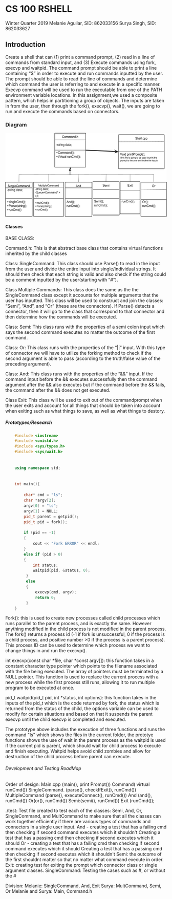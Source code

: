 # CS 100 RSHELL
Winter Quarter 2019
Melanie Aguilar, SID: 862033156
Surya Singh, SID: 862033627

## Introduction
Create a shell that can (1) print a command prompt, (2) read in a line of commands from standard input, and (3) Execute commands using fork, execvp and waitpid. The command prompt should be able to print a line containing “$” in order to execute and run commands inputted by the user. The prompt should be able to read the line of commands and determine which command the user is referring to and execute in a specific manner.  Execvp command will be used to run the executable from one of the PATH environment variable  locations. In this assignment,we used a composite pattern, which helps in partitioning a group of objects. The inputs are taken in from the user, then through the fork(), execvp(), wait(), we are going to run and execute the commands based on connectors. 

### Diagram
![GitHub Logo](/images/uml.png)

#### Classes
BASE CLASS:

Command.h: This is that abstract base class that contains virtual functions inherited by the child classes

Class: SingleCommand: This class should use Parse() to read in the input from the user and divide the entire input into single/individual strings. It should then check that each string is valid and also check if the string could be a comment inputted by the user(starting with “#”).

Class Multiple Commands: This class does the same as the the SingleCommand class except it accounts for multiple arguments that the user has inputted. This class will be used to construct and join the classes: “Semi”, “And”, and “Or” (these are the connectors). If Parse() detects a connector, then it will go to the class that correspond to that connector and then determine how the commands will be executed.

Class: Semi: This class runs with the properties of a semi colon input which says the second command executes no matter the outcome of the first command.

Class: Or: This class runs with the properties of the “||” input. With this type of connector we will have to utilize the forking method to check if the second argument is able to pass (according to the truth/false value of the preceding argument).

Class: And: This class runs with the properties of the “&&” input. If the command input before the && executes successfully then the command argument after the && also executes but if the command before the && fails, the command after the && does not get executed.

Class Exit: This class will be used to exit out of the commandprompt when the user exits and account for all things that should be taken into account when exiting such as what things to save, as well as what things to destory.

##### Prototypes/Research
```c++
    #include <iostream>
    #include <unistd.h>
    #include <sys/types.h>
    #include <sys/wait.h>


    using namespace std;


    int main(){

        char* cmd = "ls";
        char *argv[2];
        argv[0] = "ls";
        argv[1] = NULL;
        pid_t parent = getpid();
        pid_t pid = fork();

        if (pid == -1)
        {
            cout << "Fork ERROR" << endl;
        }   
        else if (pid > 0)
        {
            int status;
            waitpid(pid, &status, 0);
         }
         else
         {
             execvp(cmd, argv);
             return 0;
         }
    }
```

Fork(): this is used to create new processes called child processes which runs parallel to the parent process, and is exactly the same. However anything modified in the child process is not modified in the parent process. The fork() returns a process id (-1 if fork is unsuccessful, 0 if the process is a child process, and positive number >0 if the process is a parent process). This process ID can be used to determine which process we want to change things in and run the execvp().

int execvp(const char *file, char *const argv[]): this function takes in a constant character type pointer which points to the filename associated with the file being executed. The array of pointers must be terminated by a NULL pointer. This function is used to replace the current process with a new process while the first process still runs, allowing it to run multiple program to be executed at once.


pid_t waitpid(pid_t pid, int *status, int options): this function takes in the inputs of the pid_t which is the code returned by fork, the status which is returned from the status of the child, the options variable can be used to modify for certain situations and based on that it suspends the parent execvp until the child execvp is completed and executed.

The prototype above includes the execution of three functions and runs the command "ls" which shows the files in the current folder, the prototye functions shows the use of wait in the parent process as the waitpid is used if the current pid is parent, which should wait for child process to execute and finish executing. Waitpid helps avoid child zombies and allow for destruction of the child process before parent can execute.

###### Development and Testing RoadMap
Order of design:
Main.cpp (main(), print Prompt()) 
Command( virtual runCmd())
SingleCommand. (parse(), checkIfExit(), runCmd())
MultipleCommand (parse(), executeConnect(), runCmd())
And (and(), runCmd())
Or(or(), runCmd())
Semi:(semi(), runCmd())
Exit (runCmd());

./test: Test file created to test each of the classes: Semi, And, Or, SingleCommand, and MultCommand to make sure that all the classes can work together efficiently if there are various types of commands and connectors in a single user input.
And - creating a test that has a failing cmd then checking if second command executes which it shouldn't
Creating a test that has a passing cmd then checking if second executes which it should
Or - creating a test that has a failing cmd then checking if second command executes which it should
Creating a test that has a passing cmd then checking if second executes which it shouldn't
Semi: the outcome of the first shouldnt matter so that no matter what command execute in order.
Exit: creating test for exiting the prompt which connector class or single argument classes.
SingleCommand: Testing the cases such as #, or without the #

Division:
Melanie: SingleCommand, And, Exit
Surya: MultCommand, Semi, Or
Melanie and Surya: Main, Command.h

